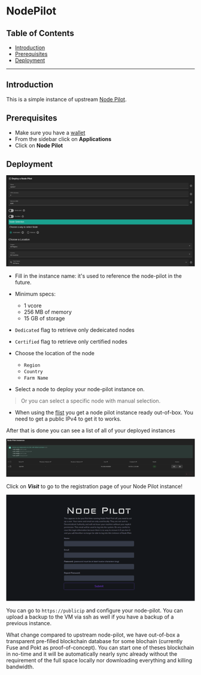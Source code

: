 <h1> NodePilot </h1>

<h2>Table of Contents</h2>

- [Introduction](#introduction)
- [Prerequisites](#prerequisites)
- [Deployment](#deployment)

***

## Introduction

This is a simple instance of upstream [Node Pilot](https://nodepilot.tech).

## Prerequisites

- Make sure you have a [wallet](../wallet_connector.md)
- From the sidebar click on **Applications**
- Click on **Node Pilot**

## Deployment

![ ](./img/solutions_nodepilot.png)

- Fill in the instance name: it's used to reference the node-pilot in the future.

- Minimum specs:
  - 1 vcore
  - 256 MB of memory
  - 15 GB of storage

- `Dedicated` flag to retrieve only dedeicated nodes 
- `Certified` flag to retrieve only certified nodes 

- Choose the location of the node
   - `Region`
   - `Country`
   - `Farm Name`
- Select a node to deploy your node-pilot instance on.

> Or you can select a specific node with manual selection.

- When using the [flist](https://hub.grid.tf/tf-official-vms/node-pilot-zdbfs.flist) you get a node pilot instance ready out-of-box. You need to get a public IPv4 to get it to works.

After that is done you can see a list of all of your deployed instances

![ ](./img/nodeP_2.png)

Click on ***Visit*** to go to the registration page of your Node Pilot instance!

![ ](./img/nodePilot_3.png)

You can go to `https://publicip` and configure your node-pilot. You can upload a backup to the VM via ssh as well if you have a backup of a previous instance.

What change compared to upstream node-pilot, we have out-of-box a transparent pre-filled blockchain database for some blochain (currently Fuse and Pokt as proof-of-concept). You can start one of theses blockchain in no-time and it will be automatically nearly sync already without the requirement of the full space locally nor downloading everything and killing bandwidth.
